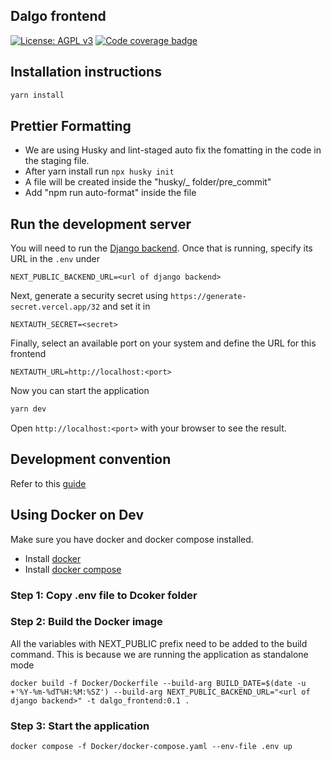 ## Dalgo frontend

[![License: AGPL v3](https://img.shields.io/badge/License-AGPL%20v3-blue.svg)](https://www.gnu.org/licenses/agpl-3.0)
[![Code coverage badge](https://img.shields.io/codecov/c/github/DalgoT4D/webapp/main.svg)](https://codecov.io/gh/DalgoT4D/webapp/branch/main)

## Installation instructions

```bash
yarn install
```
## Prettier Formatting

- We are using Husky and lint-staged auto fix the fomatting in the code in the staging file.
- After yarn install run
  ```npx husky init```
- A file will be created inside the "husky/_ folder/pre_commit"
- Add "npm run auto-format" inside the file

## Run the development server

You will need to run the [Django backend](https://github.com/DalgoT4D/DDP_backend). Once that is running, specify its URL in the `.env` under

```
NEXT_PUBLIC_BACKEND_URL=<url of django backend>
```

Next, generate a security secret using `https://generate-secret.vercel.app/32` and set it in

```
NEXTAUTH_SECRET=<secret>
```

Finally, select an available port on your system and define the URL for this frontend

```
NEXTAUTH_URL=http://localhost:<port>
```

Now you can start the application

```bash
yarn dev
```

Open `http://localhost:<port>` with your browser to see the result.

## Development convention

Refer to this [guide](https://github.com/airbnb/javascript/tree/master/react)



## Using Docker on Dev

Make sure you have docker and docker compose installed.

- Install [docker](https://docs.docker.com/engine/install/)
- Install [docker compose](https://docs.docker.com/compose/install/)

### Step 1: Copy .env file to Dcoker folder

### Step 2: Build the Docker image

All the variables with NEXT_PUBLIC prefix need to be added to the build command. This is because we are running the application as standalone mode

`docker build -f Docker/Dockerfile --build-arg BUILD_DATE=$(date -u +'%Y-%m-%dT%H:%M:%SZ') --build-arg NEXT_PUBLIC_BACKEND_URL="<url of django backend>" -t dalgo_frontend:0.1 .`

### Step 3: Start the application

`docker compose -f Docker/docker-compose.yaml --env-file .env up`
